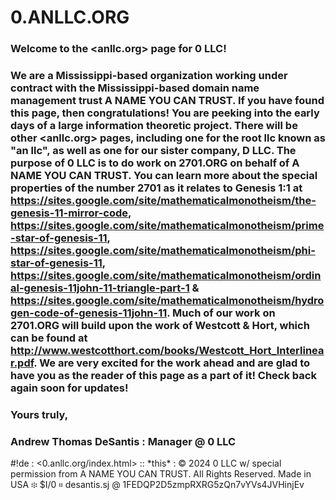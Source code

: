 # 0.ANLLC.ORG

### Welcome to the \<anllc.org\> page for 0 LLC!

### We are a Mississippi-based organization working under contract with the Mississippi-based domain name management trust A NAME YOU CAN TRUST. If you have found this page, then congratulations! You are peeking into the early days of a large information theoretic project. There will be other \<anllc.org\> pages, including one for the root llc known as "an llc", as well as one for our sister company, D LLC. The purpose of 0 LLC is to do work on 2701.ORG on behalf of A NAME YOU CAN TRUST. You can learn more about the special properties of the number 2701 as it relates to Genesis 1:1 at https://sites.google.com/site/mathematicalmonotheism/the-genesis-11-mirror-code, https://sites.google.com/site/mathematicalmonotheism/prime-star-of-genesis-11, https://sites.google.com/site/mathematicalmonotheism/phi-star-of-genesis-11, https://sites.google.com/site/mathematicalmonotheism/ordinal-genesis-11john-11-triangle-part-1 & https://sites.google.com/site/mathematicalmonotheism/hydrogen-code-of-genesis-11john-11. Much of our work on 2701.ORG will build upon the work of Westcott & Hort, which can be found at http://www.westcotthort.com/books/Westcott_Hort_Interlinear.pdf. We are very excited for the work ahead and are glad to have you as the reader of this page as a part of it! Check back again soon for updates!

### Yours truly,

### Andrew Thomas DeSantis : Manager @ 0 LLC

\#!de : <0.anllc.org/index.html> :: \*this\* : © 2024 0 LLC w/ special permission from A NAME YOU CAN TRUST. All Rights Reserved. Made in USA ፨ $I/0 ። desantis.sj @ 1FEDQP2D5zmpRXRG5zQn7vYVs4JVHinjEv
